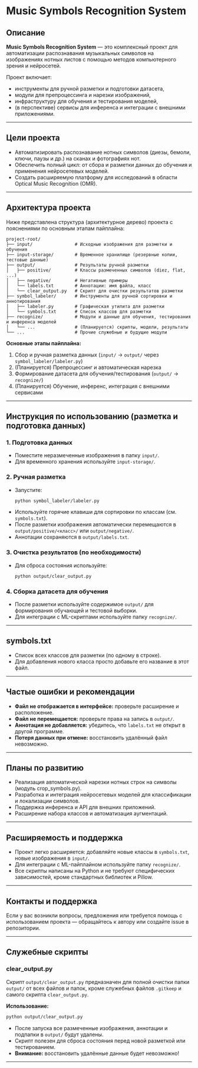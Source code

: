 # Music Symbols Recognition System

## Описание

**Music Symbols Recognition System** — это комплексный проект для автоматизации распознавания музыкальных символов на изображениях нотных листов с помощью методов компьютерного зрения и нейросетей.

Проект включает:
- инструменты для ручной разметки и подготовки датасета,
- модули для препроцессинга и нарезки изображений,
- инфраструктуру для обучения и тестирования моделей,
- (в перспективе) сервисы для инференса и интеграции с внешними приложениями.

---

## Цели проекта
- Автоматизировать распознавание нотных символов (диезы, бемоли, ключи, паузы и др.) на сканах и фотографиях нот.
- Обеспечить полный цикл: от сбора и разметки данных до обучения и применения нейросетевых моделей.
- Создать расширяемую платформу для исследований в области Optical Music Recognition (OMR).

---

## Архитектура проекта

Ниже представлена структура (архитектурное дерево) проекта с пояснениями по основным этапам пайплайна:

```
project-root/
├── input/                # Исходные изображения для разметки и обучения
├── input-storage/        # Временное хранилище (резервные копии, тестовые данные)
├── output/               # Результаты ручной разметки
│   ├── positive/         # Классы размеченных символов (diez, flat, ...)
│   ├── negative/         # Негативные примеры
│   └── labels.txt        # Аннотации: имя файла, класс
│   └── clear_output.py   # Скрипт для очистки результатов разметки
├── symbol_labeler/       # Инструменты для ручной сортировки и аннотирования
│   ├── labeler.py        # Графическая утилита для разметки
│   └── symbols.txt       # Список классов для разметки
├── recognize/            # Модули и данные для обучения, тестирования и инференса моделей
│   └── ...               # (Планируется) скрипты, модели, результаты
└── ...                   # Прочие служебные и будущие модули
```

**Основные этапы пайплайна:**
1. Сбор и ручная разметка данных (`input/` → `output/` через `symbol_labeler/labeler.py`)
2. (Планируется) Препроцессинг и автоматическая нарезка
3. Формирование датасета для обучения/тестирования (`output/` → `recognize/`)
4. (Планируется) Обучение, инференс, интеграция с внешними сервисами

---

## Инструкция по использованию (разметка и подготовка данных)

### 1. Подготовка данных
- Поместите неразмеченные изображения в папку `input/`.
- Для временного хранения используйте `input-storage/`.

### 2. Ручная разметка
- Запустите:
  ```bash
  python symbol_labeler/labeler.py
  ```
- Используйте горячие клавиши для сортировки по классам (см. `symbols.txt`).
- После разметки изображения автоматически перемещаются в `output/positive/<класс>/` или `output/negative/`.
- Аннотации сохраняются в `output/labels.txt`.

### 3. Очистка результатов (по необходимости)
- Для сброса состояния используйте:
  ```bash
  python output/clear_output.py
  ```

### 4. Сборка датасета для обучения
- После разметки используйте содержимое `output/` для формирования обучающей и тестовой выборки.
- Для интеграции с ML-скриптами используйте папку `recognize/`.

---

## symbols.txt
- Список всех классов для разметки (по одному в строке).
- Для добавления нового класса просто добавьте его название в этот файл.

---

## Частые ошибки и рекомендации
- **Файл не отображается в интерфейсе:** проверьте расширение и расположение.
- **Файл не перемещается:** проверьте права на запись в `output/`.
- **Аннотация не добавляется:** убедитесь, что `labels.txt` не открыт в другой программе.
- **Потеря данных при отмене:** восстановить удалённый файл невозможно.

---

## Планы по развитию
- Реализация автоматической нарезки нотных строк на символы (модуль crop_symbols.py).
- Разработка и интеграция нейросетевых моделей для классификации и локализации символов.
- Поддержка инференса и API для внешних приложений.
- Расширение набора классов и автоматизация аугментаций.

---

## Расширяемость и поддержка
- Проект легко расширяется: добавляйте новые классы в `symbols.txt`, новые изображения в `input/`.
- Для интеграции с ML-пайплайном используйте папку `recognize/`.
- Все скрипты написаны на Python и не требуют специфических зависимостей, кроме стандартных библиотек и Pillow.

---

## Контакты и поддержка
Если у вас возникли вопросы, предложения или требуется помощь с использованием проекта — обращайтесь к автору или создайте issue в репозитории.

---

## Служебные скрипты

### clear_output.py

Скрипт `output/clear_output.py` предназначен для полной очистки папки `output/` от всех файлов и папок, кроме служебных файлов `.gitkeep` и самого скрипта `clear_output.py`.

**Использование:**

```bash
python output/clear_output.py
```

- После запуска все размеченные изображения, аннотации и подпапки в `output/` будут удалены.
- Скрипт полезен для сброса состояния перед новой разметкой или тестированием.
- **Внимание:** восстановить удалённые данные будет невозможно!

---


